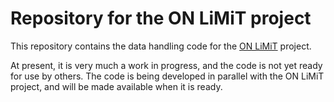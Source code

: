 # Repository for the ON LiMiT project

This repository contains the data handling code for the [ON LiMiT](https://steno-aarhus.github.io/ON-LiMiT/) project.

At present, it is very much a work in progress, and the code is not yet ready for use by others. The code is being developed in parallel with the ON LiMiT project, and will be made available when it is ready.
